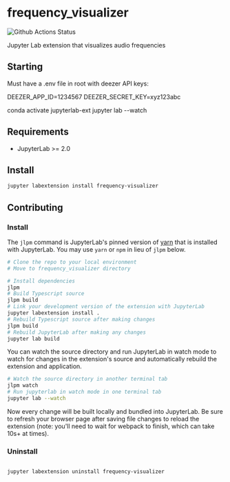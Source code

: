 # frequency_visualizer

![Github Actions Status](https://github.com/alexey-dc/jupyter_fourier/workflows/Build/badge.svg)

Jupyter Lab extension that visualizes audio frequencies

## Starting
Must have a .env file in root with deezer API keys:

DEEZER_APP_ID=1234567
DEEZER_SECRET_KEY=xyz123abc

conda activate jupyterlab-ext
jupyter lab --watch

## Requirements

* JupyterLab >= 2.0

## Install

```bash
jupyter labextension install frequency-visualizer
```

## Contributing

### Install

The `jlpm` command is JupyterLab's pinned version of
[yarn](https://yarnpkg.com/) that is installed with JupyterLab. You may use
`yarn` or `npm` in lieu of `jlpm` below.

```bash
# Clone the repo to your local environment
# Move to frequency_visualizer directory

# Install dependencies
jlpm
# Build Typescript source
jlpm build
# Link your development version of the extension with JupyterLab
jupyter labextension install .
# Rebuild Typescript source after making changes
jlpm build
# Rebuild JupyterLab after making any changes
jupyter lab build
```

You can watch the source directory and run JupyterLab in watch mode to watch for changes in the extension's source and automatically rebuild the extension and application.

```bash
# Watch the source directory in another terminal tab
jlpm watch
# Run jupyterlab in watch mode in one terminal tab
jupyter lab --watch
```

Now every change will be built locally and bundled into JupyterLab. Be sure to refresh your browser page after saving file changes to reload the extension (note: you'll need to wait for webpack to finish, which can take 10s+ at times).

### Uninstall

```bash

jupyter labextension uninstall frequency-visualizer
```
